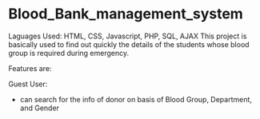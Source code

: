 # Blood_Bank_management_system

Laguages Used: HTML, CSS, Javascript, PHP, SQL, AJAX
This project is basically used to find out quickly the details of the students whose blood group is required during emergency.

Features are:

Guest User:
  - can search for the info of donor on basis of Blood Group, Department, and Gender



